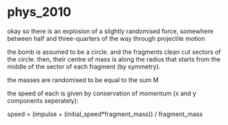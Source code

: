 # phys_2010

okay so there is an explosion of a slightly randomised force, somewhere between half and three-quarters of the way
through projectile motion

the bomb is assumed to be a circle. and the fragments clean cut sectors of the circle. then, their centre of mass is along the
radius that starts from the middle of the sector of each fragment (by symmetry).

the masses are randomised to be equal to the sum M

the speed of each is  given by conservation of momentum (x and y components seperately):

speed = (impulse + (initial_speed*fragment_mass)) / fragment_mass




